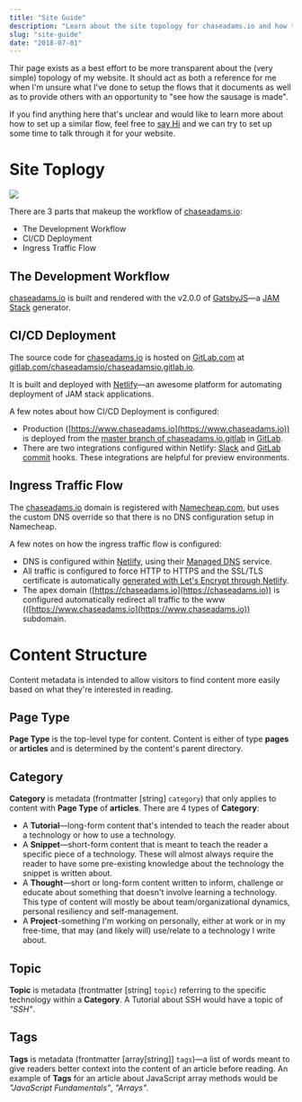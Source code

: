 ```yaml
---
title: "Site Guide"
description: "Learn about the site topology for chaseadams.io and how the content is structured."
slug: "site-guide"
date: "2018-07-01"
---
```


Thir page exists as a best effort to be more transparent about the (very simple) topology of my website. It should act as both a reference for me when I'm unsure what I've done to setup the flows that it documents as well as to provide others with an opportunity to "see how the sausage is made".

If you find anything here that's unclear and would like to learn more about how to set up a similar flow, feel free to [say Hi](/contact) and we can try to set up some time to talk through it for your website.

# Site Toplogy

![](/img/chaseadams.io-topology@2x.png)

There are 3 parts that makeup the workflow of [chaseadams.io](https://www.chaseadams.io):

- The Development Workflow
- CI/CD Deployment
- Ingress Traffic Flow

## The Development Workflow

[chaseadams.io](https://www.chaseadams.io) is built and rendered with the v2.0.0 of [GatsbyJS](https://www.gatsbyjs.org/)—a [JAM Stack](https://jamstack.org/) generator.

## CI/CD Deployment

The source code for [chaseadams.io](https://www.chaseadams.io) is hosted on [GitLab.com](https://gitlab.com) at [gitlab.com/chaseadamsio/chaseadamsio.gitlab.io](https://gitlab.com/chaseadamsio/chaseadamsio.gitlab.io).

It is built and deployed with [Netlify](https://www.netlify.com/about/)—an awesome platform for automating deployment of JAM stack applications.

A few notes about how CI/CD Deployment is configured:

- Production ([https://www.chaseadams.io](https://www.chaseadams.io)) is deployed from the [master branch of chaseadams.io.gitlab](https://gitlab.com/chaseadamsio/chaseadamsio.gitlab.io/tree/master) in [GitLab](https://gitlab.com/chaseadamsio/chaseadamsio.gitlab.io).
- There are two integrations configured within Netlify: [Slack](https://www.netlify.com/blog/2016/07/18/shiny-slack-notifications-from-netlify/) and [GitLab commit](https://www.netlify.com/blog/2016/07/13/gitlab-integration-for-netlify/) hooks. These integrations are helpful for preview environments.

## Ingress Traffic Flow

The [chaseadams.io](https://www.chaseadams.io) domain is registered with [Namecheap.com](https://www.namecheap.com), but uses the custom DNS override so that there is no DNS configuration setup in Namecheap.

A few notes on how the ingress traffic flow is configured:

- DNS is configured within [Netlify](https://www.netlify.com/about/), using their [Managed DNS](https://www.netlify.com/docs/dns/) service.
- All traffic is configured to force HTTP to HTTPS and the SSL/TLS certificate is automatically [generated with Let's Encrypt through Netlify](https://www.netlify.com/docs/ssl/). 
- The apex domain ([https://chaseadams.io](https://chaseadams.io)) is configured automatically redirect all traffic to the www (([https://www.chaseadams.io](https://www.chaseadams.io)) subdomain.

# Content Structure

Content metadata is intended to allow visitors to find content more easily based on what they're interested in reading.

## Page Type 

**Page Type** is the top-level type for content. Content is either of type **pages** or **articles** and is determined by the content's parent directory.

## Category

**Category** is metadata (frontmatter [string] `category`) that only applies to content with **Page Type** of **articles**. There are 4 types of **Category**:

- A **Tutorial**—long-form content that's intended to teach the reader about a technology or how to use a technology.
- A **Snippet**—short-form content that is meant to teach the reader a specific piece of a technology. These will almost always require the reader to have some pre-existing knowledge about the technology the snippet is written about.
- A **Thought**—short or long-form content written to inform, challenge or educate about something that doesn't involve learning a technology. This type of content will mostly be about team/organizational dynamics, personal resiliency and self-management.
- A **Project**-something I'm working on personally, either at work or in my free-time, that may (and likely will) use/relate to a technology I write about.

## Topic

**Topic** is metadata (frontmatter [string] `topic`) referring to the specific technology within a **Category**. A Tutorial about SSH would have a topic of _"SSH"_. 

## Tags

**Tags** is metadata (frontmatter [array[string]] `tags`)—a list of words meant to give readers better context into the content of an article before reading. An example of **Tags** for an article about JavaScript array methods would be _"JavaScript Fundamentals"_, _"Arrays"_.
